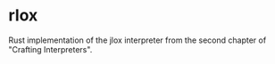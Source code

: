 # rlox
Rust implementation of the jlox interpreter from the second chapter of "Crafting Interpreters".
